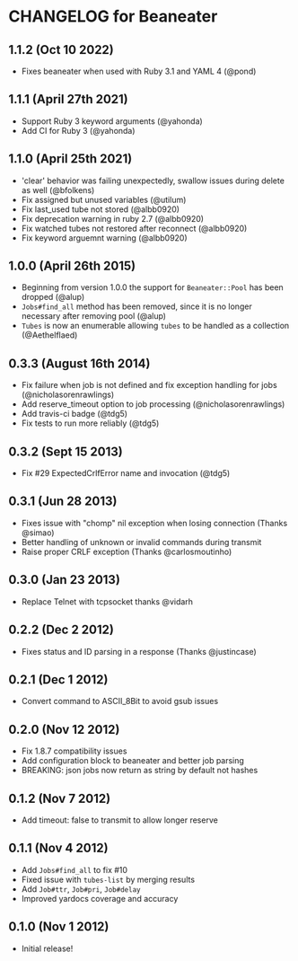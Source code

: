 # CHANGELOG for Beaneater

## 1.1.2 (Oct 10 2022)

* Fixes beaneater when used with Ruby 3.1 and YAML 4 (@pond)

## 1.1.1 (April 27th 2021)

* Support Ruby 3 keyword arguments (@yahonda)
* Add CI for Ruby 3 (@yahonda)

## 1.1.0 (April 25th 2021)

* 'clear' behavior was failing unexpectedly, swallow issues during delete as well (@bfolkens)
* Fix assigned but unused variables (@utilum)
* Fix last_used tube not stored (@albb0920)
* Fix deprecation warning in ruby 2.7 (@albb0920)
* Fix watched tubes not restored after reconnect (@albb0920)
* Fix keyword arguemnt warning (@albb0920)

## 1.0.0 (April 26th 2015)

* Beginning from version 1.0.0 the support for `Beaneater::Pool` has been dropped (@alup)
* `Jobs#find_all` method has been removed, since it is no longer necessary after removing pool (@alup)
* `Tubes` is now an enumerable allowing `tubes` to be handled as a collection (@Aethelflaed)

## 0.3.3 (August 16th 2014)

* Fix failure when job is not defined and fix exception handling for jobs (@nicholasorenrawlings)
* Add reserve_timeout option to job processing (@nicholasorenrawlings)
* Add travis-ci badge (@tdg5)
* Fix tests to run more reliably (@tdg5)

## 0.3.2 (Sept 15 2013)

* Fix #29 ExpectedCrlfError name and invocation (@tdg5)

## 0.3.1 (Jun 28 2013)

* Fixes issue with "chomp" nil exception when losing connection (Thanks @simao)
* Better handling of unknown or invalid commands during transmit
* Raise proper CRLF exception (Thanks @carlosmoutinho)

## 0.3.0 (Jan 23 2013)

* Replace Telnet with tcpsocket thanks @vidarh

## 0.2.2 (Dec 2 2012)

* Fixes status and ID parsing in a response (Thanks @justincase)

## 0.2.1 (Dec 1 2012)

* Convert command to ASCII_8Bit to avoid gsub issues

## 0.2.0 (Nov 12 2012)
* Fix 1.8.7 compatibility issues
* Add configuration block to beaneater and better job parsing
* BREAKING: json jobs now return as string by default not hashes

## 0.1.2 (Nov 7 2012)

* Add timeout: false to transmit to allow longer reserve

## 0.1.1 (Nov 4 2012)

* Add `Jobs#find_all` to fix #10
* Fixed issue with `tubes-list` by merging results
* Add `Job#ttr`, `Job#pri`, `Job#delay`
* Improved yardocs coverage and accuracy

## 0.1.0 (Nov 1 2012)

* Initial release!
